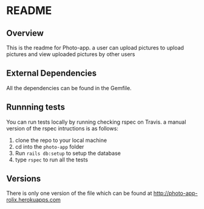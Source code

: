 # README
## Overview

This is the readme for Photo-app. a user can upload pictures to upload pictures and view uploaded pictures by other users
## External Dependencies
All the dependencies can be found in the Gemfile.
## Runnning tests
You can run tests locally by running checking rspec on Travis. a manual version of the rspec intructions is as follows:
1. clone the repo to your local machine
2. cd into the `photo-app` folder
3. Run `rails db:setup` to setup the database
4. type `rspec` to run all the tests
## Versions
There is only one version of the file which can be found at http://photo-app-rolix.herokuapps.com 